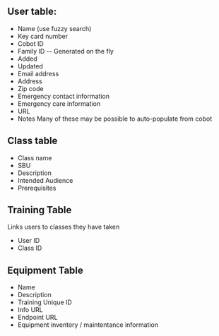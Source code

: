 ## User table:
* Name (use fuzzy search)
* Key card number
* Cobot ID
* Family ID -- Generated on the fly
* Added
* Updated
* Email address
* Address
* Zip code
* Emergency contact information
* Emergency care information
* URL
* Notes
Many of these may be possible to auto-populate from cobot

## Class table
* Class name
* SBU
* Description
* Intended Audience
* Prerequisites

## Training Table
Links users to classes they have taken
* User ID
* Class ID

## Equipment Table
* Name
* Description
* Training Unique ID
* Info URL
* Endpoint URL
* Equipment inventory / maintentance information
